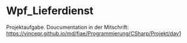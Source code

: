 # Wpf_Lieferdienst

Projektaufgabe. Doucumentation in der Mitschrift: https://vincepr.github.io/md/fiae/Programmierung/CSharp/Projekt/day1